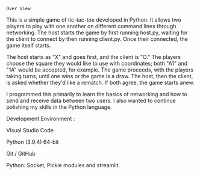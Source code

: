     Over View

This is a simple game of tic-tac-toe developed in Python. 
It allows two players to play with one another on different command lines through networking. 
The host starts the game by first running host.py, waiting for the client to connect by then running client.py. Once their connected, the game itself starts.

The host starts as "X" and goes first, and the client is "O." The players choose the square they would like to use with coordinates; both "A1" and "1A" would be accepted, for example.
The game proceeds, with the players taking turns, until one wins or the game is a draw. The host, then the client, is asked whether they'd like a rematch. If both agree, the game starts anew.


I programmed this primarily to learn the basics of networking and how to send and receive data between two users. I also wanted to continue polishing my skills in the Python language.



Development Environment :

Visual Studio Code

Python (3.9.4) 64-bit

Git / GitHub

Python: Socket, Pickle modules and streamlit.


